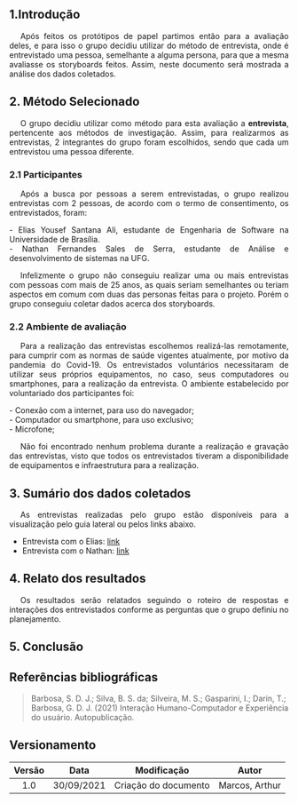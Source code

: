 ## 1.Introdução

<p style="text-indent: 20px; text-align: justify">
Após feitos os protótipos de papel partimos então para a avaliação deles, e para isso o grupo decidiu utilizar do método de entrevista, onde é entrevistado uma pessoa, semelhante a alguma persona, para que a mesma avaliasse os storyboards feitos. Assim, neste documento será mostrada a análise dos dados coletados.
</p>

## 2. Método Selecionado

<p style="text-indent: 20px; text-align: justify">
O grupo decidiu utilizar como método para esta avaliação a <b>entrevista</b>, pertencente aos métodos de investigação. Assim, para realizarmos as entrevistas, 2 integrantes do grupo foram escolhidos, sendo que cada um entrevistou uma pessoa diferente. 
</p>

### 2.1 Participantes

<p style="text-indent: 20px; text-align: justify">
Após a busca por pessoas a serem entrevistadas, o grupo realizou entrevistas com 2 pessoas, de acordo com o termo de consentimento, os entrevistados, foram:
</p>

<div style="text-align: justify">- Elias Yousef Santana Ali, estudante de Engenharia de Software na Universidade de Brasília.</div>
<div style="text-align: justify">- Nathan Fernandes Sales de Serra, estudante de Análise e desenvolvimento de sistemas na UFG.</div>

<p style="text-indent: 20px; text-align: justify">
Infelizmente o grupo não conseguiu realizar uma ou mais entrevistas com pessoas com mais de 25 anos, as quais seriam semelhantes ou teriam aspectos em comum com duas das personas feitas para o projeto. Porém o grupo conseguiu coletar dados acerca dos storyboards.
</p>

### 2.2 Ambiente de avaliação

<p style="text-indent: 20px; text-align: justify">
Para a realização das entrevistas escolhemos realizá-las remotamente, para cumprir com as normas de saúde vigentes atualmente, por motivo da pandemia do Covid-19. Os entrevistados voluntários necessitaram de utilizar seus próprios equipamentos, no caso, seus computadores ou smartphones, para a realização da entrevista. O ambiente estabelecido por voluntariado dos participantes foi:
</p>

<div style="text-align: justify">- Conexão com a internet, para uso do navegador; </div>
<div style="text-align: justify">- Computador ou smartphone, para uso exclusivo; </div>
<div style="text-align: justify">- Microfone; </div>

<p style="text-indent: 20px; text-align: justify">
Não foi encontrado nenhum problema durante a realização e gravação das entrevistas, visto que todos os entrevistados tiveram a disponibilidade de equipamentos e infraestrutura para a realização.
</p>

## 3. Sumário dos dados coletados

<p style="text-indent: 20px; text-align: justify">
As entrevistas realizadas pelo grupo estão disponíveis para a visualização pelo guia lateral ou pelos links abaixo.
</p>

- Entrevista com o Elias: [link](entrevistas/entrevistaElias.md)
- Entrevista com o Nathan: [link](entrevistas/entrevistaMatheus.md)

## 4. Relato dos resultados

<p style="text-indent: 20px; text-align: justify">
Os resultados serão relatados seguindo o roteiro de respostas e interações dos entrevistados conforme as perguntas que o grupo definiu no planejamento.
</p>

## 5. Conclusão

## Referências bibliográficas

> Barbosa, S. D. J.; Silva, B. S. da; Silveira, M. S.; Gasparini, I.; Darin, T.; Barbosa, G. D. J. (2021) Interação Humano-Computador e Experiência do usuário. Autopublicação.

## Versionamento

| Versão |    Data    |     Modificação      |     Autor      |
| :----: | :--------: | :------------------: | :------------: |
|  1.0   | 30/09/2021 | Criação do documento | Marcos, Arthur |
